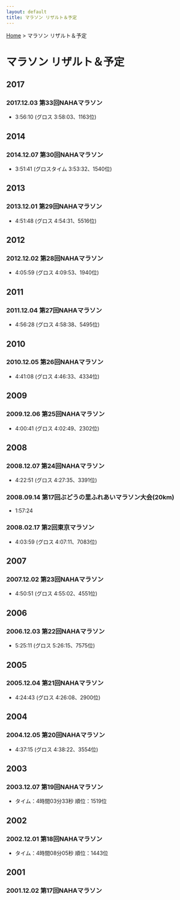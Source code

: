 ```yaml
---
layout: default
title: マラソン リザルト＆予定
---
```


[Home](/) &gt; マラソン リザルト＆予定

# マラソン リザルト＆予定

## 2017

### 2017.12.03 第33回NAHAマラソン
* 3:56:10 (グロス 3:58:03、1163位)

## 2014

### 2014.12.07 第30回NAHAマラソン
* 3:51:41 (グロスタイム 3:53:32、1540位)

## 2013

### 2013.12.01 第29回NAHAマラソン
* 4:51:48 (グロス 4:54:31、5516位)

## 2012

### 2012.12.02 第28回NAHAマラソン
* 4:05:59 (グロス 4:09:53、1940位)

## 2011

### 2011.12.04 第27回NAHAマラソン
* 4:56:28 (グロス 4:58:38、5495位)

## 2010

### 2010.12.05 第26回NAHAマラソン
* 4:41:08 (グロス 4:46:33、4334位)

## 2009

### 2009.12.06 第25回NAHAマラソン
* 4:00:41 (グロス 4:02:49、2302位)

## 2008

### 2008.12.07 第24回NAHAマラソン
* 4:22:51 (グロス 4:27:35、3391位)

### 2008.09.14 第17回ぶどうの里ふれあいマラソン大会(20km)
* 1:57:24

### 2008.02.17 第2回東京マラソン
* 4:03:59 (グロス 4:07:11、7083位)

## 2007

### 2007.12.02 第23回NAHAマラソン
* 4:50:51 (グロス 4:55:02、4551位)

## 2006

### 2006.12.03 第22回NAHAマラソン
* 5:25:11 (グロス 5:26:15、7575位)

## 2005

### 2005.12.04 第21回NAHAマラソン
* 4:24:43 (グロス 4:26:08、2900位)

## 2004

### 2004.12.05 第20回NAHAマラソン
* 4:37:15 (グロス 4:38:22、3554位)

## 2003

### 2003.12.07 第19回NAHAマラソン

- タイム：4時間03分33秒 順位：1519位

## 2002

### 2002.12.01 第18回NAHAマラソン

- タイム：4時間08分05秒 順位：1443位

## 2001

### 2001.12.02 第17回NAHAマラソン
